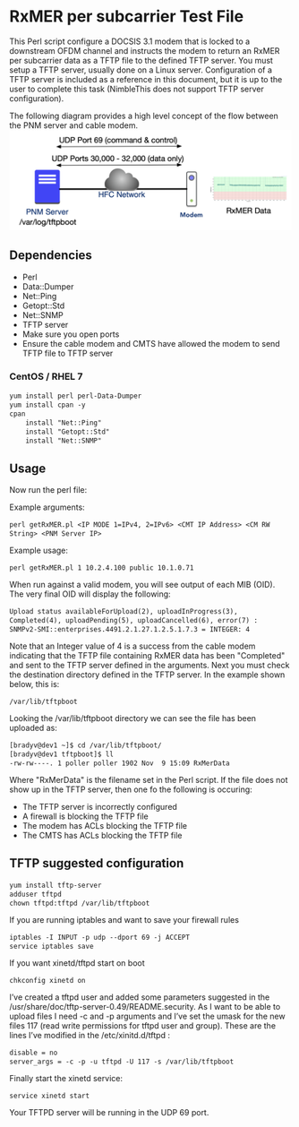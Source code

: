 # RxMER per subcarrier Test File
This Perl script configure a DOCSIS 3.1 modem that is locked to a downstream OFDM channel and instructs the modem to return an RxMER per subcarrier data as a TFTP file to the defined TFTP server. You must setup a TFTP server, usually done on a Linux server. Configuration of a TFTP server is included as a reference in this document, but it is up to the user to complete this task (NimbleThis does not support TFTP server configuration).

The following diagram provides a high level concept of the flow between the PNM server and cable modem.
![Architecture](https://github.com/BradyVolpe/rxmer/blob/main/Architecture.png)

## Dependencies
- Perl
- Data::Dumper
- Net::Ping
- Getopt::Std
- Net::SNMP
- TFTP server
- Make sure you open ports
- Ensure the cable modem and CMTS have allowed the modem to send TFTP file to TFTP server

### CentOS / RHEL 7
    yum install perl perl-Data-Dumper
    yum install cpan -y
    cpan
        install "Net::Ping"
        install "Getopt::Std"
        install "Net::SNMP"

## Usage
Now run the perl file:

Example arguments:
    
    perl getRxMER.pl <IP MODE 1=IPv4, 2=IPv6> <CMT IP Address> <CM RW String> <PNM Server IP>

Example usage:
    
    perl getRxMER.pl 1 10.2.4.100 public 10.1.0.71

When run against a valid modem, you will see output of each MIB (OID). The very final OID will display the following:

    Upload status availableForUpload(2), uploadInProgress(3), Completed(4), uploadPending(5), uploadCancelled(6), error(7) :
    SNMPv2-SMI::enterprises.4491.2.1.27.1.2.5.1.7.3 = INTEGER: 4

Note that an Integer value of 4 is a success from the cable modem indicating that the TFTP file containing RxMER data has been "Completed" and sent to the TFTP server defined in the arguments. Next you must check the destination directory defined in the TFTP server. In the example shown below, this is:

    /var/lib/tftpboot

Looking the /var/lib/tftpboot directory we can see the file has been uploaded as:
    
    [bradyv@dev1 ~]$ cd /var/lib/tftpboot/
    [bradyv@dev1 tftpboot]$ ll
    -rw-rw----. 1 poller poller 1902 Nov  9 15:09 RxMerData

Where "RxMerData" is the filename set in the Perl script. If the file does not show up in the TFTP server, then one fo the following is occuring:
- The TFTP server is incorrectly configured
- A firewall is blocking the TFTP file
- The modem has ACLs blocking the TFTP file
- The CMTS has ACLs blocking the TFTP file
    

## TFTP suggested configuration

    yum install tftp-server
    adduser tftpd
    chown tftpd:tftpd /var/lib/tftpboot

If you are running iptables and want to save your firewall rules
    
    iptables -I INPUT -p udp --dport 69 -j ACCEPT
    service iptables save

If you want xinetd/tftpd start on boot
    
    chkconfig xinetd on

I’ve created a tftpd user and added some parameters suggested in the /usr/share/doc/tftp-server-0.49/README.security. As I want to be able to upload files I need -c and -p arguments and I’ve set the umask for the new files 117 (read write permissions for tftpd user and group). These are the lines I’ve modified in the /etc/xinitd.d/tftpd :

    disable = no
    server_args = -c -p -u tftpd -U 117 -s /var/lib/tftpboot

Finally start the xinetd service:

    service xinetd start

Your TFTPD server will be running in the UDP 69 port.
